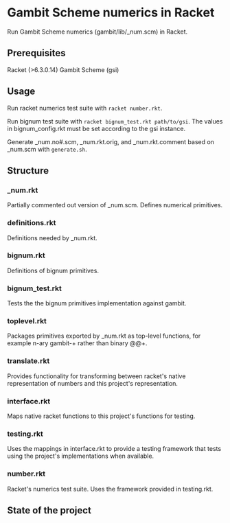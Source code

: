 # Gambit Scheme numerics in Racket

Run Gambit Scheme numerics (gambit/lib/_num.scm) in Racket.

## Prerequisites

Racket (>6.3.0.14)
Gambit Scheme (gsi)

## Usage

Run racket numerics test suite with `racket number.rkt`.

Run bignum test suite with `racket bignum_test.rkt path/to/gsi`. The values in bignum_config.rkt must be set according to the gsi instance.

Generate _num.no#.scm, _num.rkt.orig, and _num.rkt.comment based on _num.scm with `generate.sh`.

## Structure

### _num.rkt

Partially commented out version of _num.scm. Defines numerical primitives.

### definitions.rkt

Definitions needed by _num.rkt.

### bignum.rkt

Definitions of bignum primitives.

### bignum_test.rkt

Tests the the bignum primitives implementation against gambit.

### toplevel.rkt

Packages primitives exported by _num.rkt as top-level functions, for example n-ary gambit-+ rather than binary @@+.

### translate.rkt

Provides functionality for transforming between racket's native representation of numbers and this project's representation.

### interface.rkt

Maps native racket functions to this project's functions for testing.

### testing.rkt

Uses the mappings in interface.rkt to provide a testing framework that tests using the project's implementations when available.

### number.rkt

Racket's numerics test suite. Uses the framework provided in testing.rkt.

## State of the project
